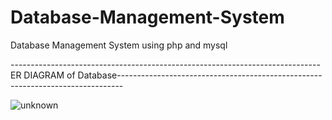 # Database-Management-System
Database Management System using php and mysql

-----------------------------------------------------------------------------ER DIAGRAM of Database-------------------------------------------------------------------------------

![unknown](https://user-images.githubusercontent.com/72527510/148664636-cbedfd3d-2299-4ede-8cb1-1ef7554457c7.png)
